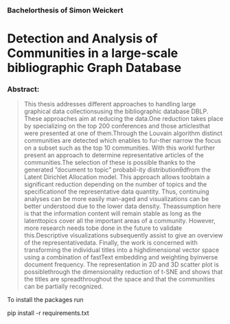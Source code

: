 ### Bachelorthesis of Simon Weickert

# Detection and Analysis of Communities in a large-scale bibliographic Graph Database

### Abstract:

> This thesis addresses different approaches to handling large graphical data collectionsusing the bibliographic database DBLP. These approaches aim at reducing the data.One reduction takes place by specializing on the top 200 conferences and those articlesthat were presented at one of them.Through the Louvain algorithm distinct communities are detected which enables to fur-ther narrow the focus on a subset such as the top 10 communities. With this workI further present an approach to determine representative articles of the communities.The selection of these is possible thanks to the generated ”document to topic” probabil-ity distributionθdfrom the Latent Dirichlet Allocation model. This approach allows toobtain a significant reduction depending on the number of topics and the specificationof the representative data quantity. Thus, continuing analyses can be more easily man-aged and visualizations can be better understood due to the lower data density. Theassumption here is that the information content will remain stable as long as the latenttopics cover all the important areas of a community. However, more research needs tobe done in the future to validate this.Descriptive visualizations subsequently assist to give an overview of the representativedata. Finally, the work is concerned with transforming the individual titles into a highdimensional vector space using a combination of fastText embedding and weighting byinverse document frequency. The representation in 2D and 3D scatter plot is possiblethrough the dimensionality reduction of t-SNE and shows that the titles are spreadthroughout the space and that the communities can be partially recognized.

To install the packages run 

pip install -r requirements.txt
